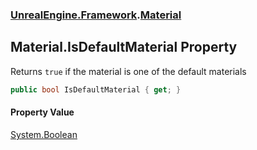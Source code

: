 ### [UnrealEngine.Framework](./UnrealEngine-Framework.md 'UnrealEngine.Framework').[Material](./Material.md 'UnrealEngine.Framework.Material')
## Material.IsDefaultMaterial Property
Returns `true` if the material is one of the default materials  
```csharp
public bool IsDefaultMaterial { get; }
```
#### Property Value
[System.Boolean](https://docs.microsoft.com/en-us/dotnet/api/System.Boolean 'System.Boolean')  
